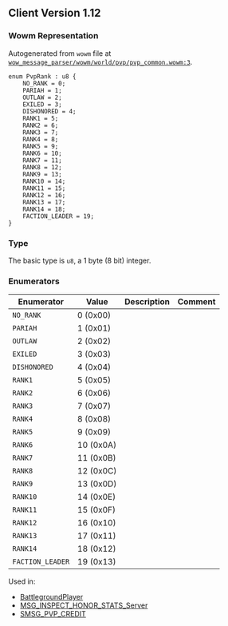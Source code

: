## Client Version 1.12

### Wowm Representation

Autogenerated from `wowm` file at [`wow_message_parser/wowm/world/pvp/pvp_common.wowm:3`](https://github.com/gtker/wow_messages/tree/main/wow_message_parser/wowm/world/pvp/pvp_common.wowm#L3).

```rust,ignore
enum PvpRank : u8 {
    NO_RANK = 0;
    PARIAH = 1;
    OUTLAW = 2;
    EXILED = 3;
    DISHONORED = 4;
    RANK1 = 5;
    RANK2 = 6;
    RANK3 = 7;
    RANK4 = 8;
    RANK5 = 9;
    RANK6 = 10;
    RANK7 = 11;
    RANK8 = 12;
    RANK9 = 13;
    RANK10 = 14;
    RANK11 = 15;
    RANK12 = 16;
    RANK13 = 17;
    RANK14 = 18;
    FACTION_LEADER = 19;
}
```
### Type
The basic type is `u8`, a 1 byte (8 bit) integer.
### Enumerators
| Enumerator | Value  | Description | Comment |
| --------- | -------- | ----------- | ------- |
| `NO_RANK` | 0 (0x00) |  |  |
| `PARIAH` | 1 (0x01) |  |  |
| `OUTLAW` | 2 (0x02) |  |  |
| `EXILED` | 3 (0x03) |  |  |
| `DISHONORED` | 4 (0x04) |  |  |
| `RANK1` | 5 (0x05) |  |  |
| `RANK2` | 6 (0x06) |  |  |
| `RANK3` | 7 (0x07) |  |  |
| `RANK4` | 8 (0x08) |  |  |
| `RANK5` | 9 (0x09) |  |  |
| `RANK6` | 10 (0x0A) |  |  |
| `RANK7` | 11 (0x0B) |  |  |
| `RANK8` | 12 (0x0C) |  |  |
| `RANK9` | 13 (0x0D) |  |  |
| `RANK10` | 14 (0x0E) |  |  |
| `RANK11` | 15 (0x0F) |  |  |
| `RANK12` | 16 (0x10) |  |  |
| `RANK13` | 17 (0x11) |  |  |
| `RANK14` | 18 (0x12) |  |  |
| `FACTION_LEADER` | 19 (0x13) |  |  |

Used in:
* [BattlegroundPlayer](battlegroundplayer.md)
* [MSG_INSPECT_HONOR_STATS_Server](msg_inspect_honor_stats_server.md)
* [SMSG_PVP_CREDIT](smsg_pvp_credit.md)
